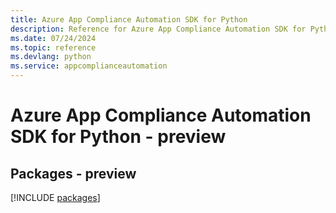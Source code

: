 ```yaml
---
title: Azure App Compliance Automation SDK for Python
description: Reference for Azure App Compliance Automation SDK for Python
ms.date: 07/24/2024
ms.topic: reference
ms.devlang: python
ms.service: appcomplianceautomation
---
```

# Azure App Compliance Automation SDK for Python - preview
## Packages - preview
[!INCLUDE [packages](app-compliance-automation-index.md)]